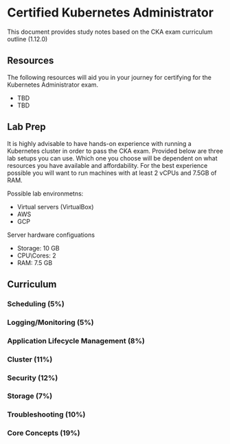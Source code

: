 # Certified Kubernetes Administrator
This document provides study notes based on the CKA exam curriculum outline (1.12.0)

## Resources
The following resources will aid you in your journey for certifying for the Kubernetes Administrator exam.
- TBD
- TBD

## Lab Prep
It is highly advisable to have hands-on experience with running a Kubernetes cluster in order to pass the CKA exam. Provided
below are three lab setups you can use. Which one you choose will be dependent on what resources you have available and affordability.
For the best experience possible you will want to run machines with at least 2 vCPUs and 7.5GB of RAM.

Possible lab environmetns:
- Virtual servers (VirtualBox)
- AWS
- GCP

Server hardware configuations
- Storage: 10 GB
- CPU\Cores: 2
- RAM: 7.5 GB

## Curriculum
### Scheduling (5%)

### Logging/Monitoring (5%)

### Application Lifecycle Management (8%)

### Cluster (11%)

### Security (12%)

### Storage (7%)

### Troubleshooting (10%)

### Core Concepts (19%)

